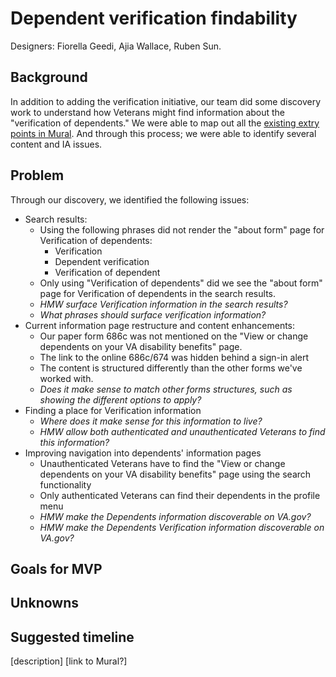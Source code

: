 # Dependent verification findability

Designers: Fiorella Geedi, Ajia Wallace, Ruben Sun. 

## Background

In addition to adding the verification initiative, our team did some discovery work to understand how Veterans might find information about the "verification of dependents."  We were able to map out all the [existing extry points in Mural](https://app.mural.co/t/departmentofveteransaffairs9999/m/departmentofveteransaffairs9999/1689863079145/5b97ba9ea11077f983f3413167f6324f11aa04a8?wid=0-1733935267441). And through this process; we were able to identify several content and IA issues. 

## Problem

Through our discovery, we identified the following issues:

- Search results: 
    - Using the following phrases did not render the "about form" page for Verification of dependents:
         - Verification
         - Dependent verification
         - Verification of dependent 
    - Only using "Verification of dependents" did we see the "about form" page for Verification of dependents in the search results.
    - _HMW surface Verification information in the search results?_
    - _What phrases should surface verification information?_
- Current information page restructure and content enhancements:
    - Our paper form 686c was not mentioned on the "View or change dependents on your VA disability benefits" page.
    - The link to the online 686c/674 was hidden behind a sign-in alert
    - The content is structured differently than the other forms we've worked with.
    -  _Does it make sense to match other forms structures, such as showing the different options to apply?_
- Finding a place for Verification information
    - _Where does it make sense for this information to live?_
    - _HMW allow both authenticated and unauthenticated Veterans to find this information?_
- Improving navigation into dependents' information pages
    - Unauthenticated Veterans have to find the "View or change dependents on your VA disability benefits" page using the search functionality
    - Only authenticated Veterans can find their dependents in the profile menu
    - _HMW make the Dependents information discoverable on VA.gov?_
    - _HMW make the Dependents Verification information discoverable on VA.gov?_

## Goals for MVP

## Unknowns

## Suggested timeline

[description] [link to Mural?]

